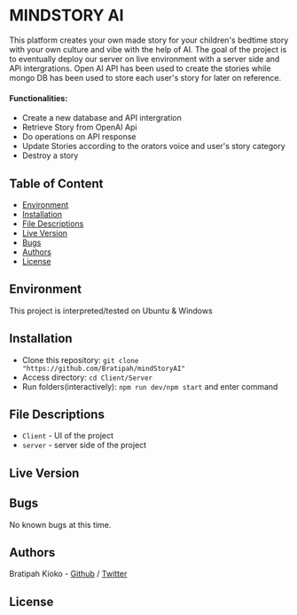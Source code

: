 # MINDSTORY AI
This platform creates your own made story for your children's bedtime story with your own culture and vibe with the help of AI. The goal of the project is to eventually deploy our server on live environment with a server side and APi intergrations. Open AI API has been used to create the stories while mongo DB has been used to store each user's story for later on reference.

#### Functionalities:
* Create a new database and API intergration
* Retrieve Story from OpenAI Api
* Do operations on API response
* Update Stories according to the orators voice and user's story category
* Destroy a story 

## Table of Content
* [Environment](#environment)
* [Installation](#installation)
* [File Descriptions](#file-descriptions)
* [Live Version](#Live-version)
* [Bugs](#bugs)
* [Authors](#authors)
* [License](#license)

## Environment
This project is interpreted/tested on Ubuntu & Windows 

## Installation
* Clone this repository: `git clone "https://github.com/Bratipah/mindStoryAI"`
* Access  directory: `cd Client/Server`
* Run folders(interactively): `npm run dev/npm start` and enter command

## File Descriptions
* `Client` - UI of the project
* `server` - server side of the project

## Live Version



## Bugs
No known bugs at this time. 

## Authors
Bratipah Kioko - [Github](https://github.com/Bratipah) / [Twitter](https://twitter.com/Alienate_B)  

## License


